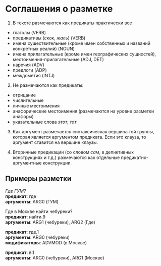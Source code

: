 # Соглашения о разметке   

1. В тексте размечаются как предикаты практически все  
* глаголы (VERB)   
* предикативы (*скок*, *жаль*) (VERB)  
* имена существительные (кроме имен собственных и названий конкретных реалий) (NOUN)  
* имена прилагательные (кроме имен географических сущностей), местоимения-прилагательные (ADJ, DET)  
* наречия (ADV)  
* предлоги (ADP)  
* междометия (INTJ)  

2. Не размечаются как предикаты:  
* отрицание  
* числительные   
* личные местоимения  
* анафорические местоимения (размечаются на уровне разметки анафоры)   
* указательные слова *этот*, *тот*   

3. Как аргумент размечается синтаксическая вершина той группы, которая является аргументом предиката. Если это клауза, то аргумент ставится на вершине клаузы.  

4. Вторичные предикации (со словом *сам*, в депиктивных конструкциях и т.д.) размечаются как отдельные предикатно-аргументные конструкции.  

## Примеры разметки
*Где ГУМ?*    
**предикат**: где  
**аргументы**: ARG0 (ГУМ)   


Где в Москве найти чебуреки?   
**предикат**: найти.9   
**аргументы**: ARG1 (чебуреки), ARG2 (Где)

**предикат**: где.1  
**аргументы**: ARG0 (чебуреки)  
**модификаторы**: ADVMOD (в Москве)  

**предикат**: в.1  
**аргументы**: ARG0 (чебуреки), ARG1 (Москве)  
